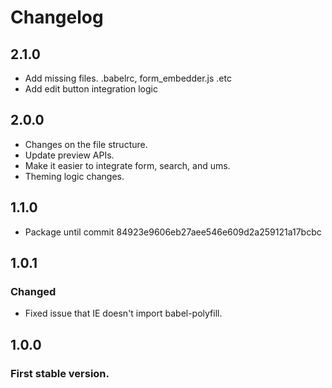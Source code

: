 # Changelog

## 2.1.0
- Add missing files. .babelrc, form_embedder.js .etc 
- Add edit button integration logic

## 2.0.0
- Changes on the file structure.
- Update preview APIs.
- Make it easier to integrate form, search, and ums.
- Theming logic changes.

## 1.1.0
- Package until commit 84923e9606eb27aee546e609d2a259121a17bcbc

## 1.0.1
### Changed
- Fixed issue that IE doesn't import babel-polyfill.

## 1.0.0
### First stable version.
